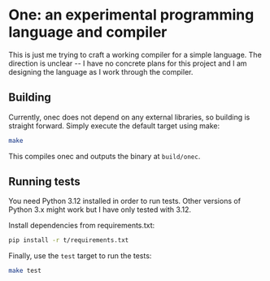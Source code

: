 # One: an experimental programming language and compiler

This is just me trying to craft a working compiler for a simple language.
The direction is unclear -- I have no concrete plans for this project and I am designing
the language as I work through the compiler.

## Building

Currently, onec does not depend on any external libraries, so building is straight forward.
Simply execute the default target using make:

```sh
make
```

This compiles onec and outputs the binary at `build/onec`.

## Running tests

You need Python 3.12 installed in order to run tests. Other versions of Python 3.x might work
but I have only tested with 3.12.

Install dependencies from requirements.txt:

```sh
pip install -r t/requirements.txt
```

Finally, use the `test` target to run the tests:

```sh
make test
```
